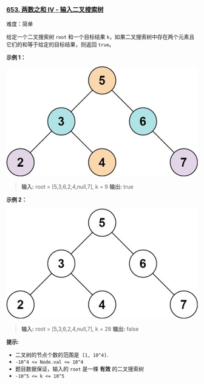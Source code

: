 ### [653\. 两数之和 IV - 输入二叉搜索树](https://leetcode.cn/problems/two-sum-iv-input-is-a-bst/)

难度：简单

给定一个二叉搜索树 `root` 和一个目标结果 `k`，如果二叉搜索树中存在两个元素且它们的和等于给定的目标结果，则返回 `true`。

**示例 1：**

![](./assets/img/Question0653_01.jpg)

> **输入:** root = [5,3,6,2,4,null,7], k = 9
> **输出:** true

**示例 2：**

![](./assets/img/Question0653_02.jpg)

> **输入:** root = [5,3,6,2,4,null,7], k = 28
> **输出:** false

**提示:**

- 二叉树的节点个数的范围是  `[1, 10^4]`.
- `-10^4 <= Node.val <= 10^4`
- 题目数据保证，输入的 `root` 是一棵 **有效** 的二叉搜索树
- `-10^5 <= k <= 10^5`
